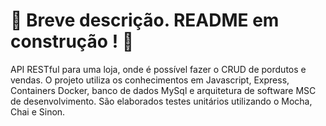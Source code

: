 # :construction: Breve descrição. README em construção ! :construction:

API RESTful para uma loja, onde é possível fazer o CRUD de pordutos e vendas. O projeto utiliza os conhecimentos em Javascript, Express, Containers Docker, banco de dados MySql e arquitetura de software MSC de desenvolvimento.
São elaborados testes unitários utilizando o Mocha, Chai e Sinon.

<!-- Olá, Tryber!
Esse é apenas um arquivo inicial para o README do seu projeto.
É essencial que você preencha esse documento por conta própria, ok?
Não deixe de usar nossas dicas de escrita de README de projetos, e deixe sua criatividade brilhar!
:warning: IMPORTANTE: você precisa deixar nítido:
- quais arquivos/pastas foram desenvolvidos por você; 
- quais arquivos/pastas foram desenvolvidos por outra pessoa estudante;
- quais arquivos/pastas foram desenvolvidos pela Trybe.
-->
